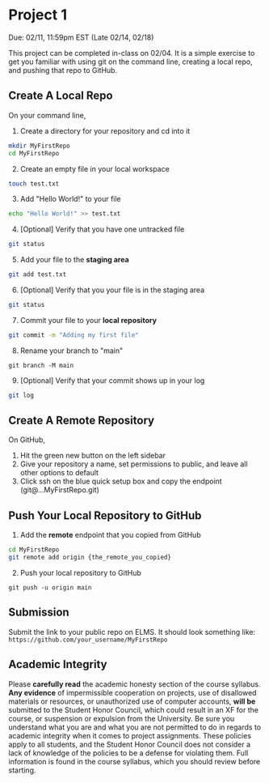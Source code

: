 # Project 1
Due: 02/11, 11:59pm EST (Late 02/14, 02/18)

This project can be completed in-class on 02/04. It is a simple exercise to get you familiar with using git on the command line, creating a local repo, and pushing that repo to GitHub.

## Create A Local Repo

On your command line,

1. Create a directory for your repository and cd into it
```bash
mkdir MyFirstRepo
cd MyFirstRepo
```
2. Create an empty file in your local workspace
```bash
touch test.txt
```
3. Add "Hello World!" to your file
```bash
echo "Hello World!" >> test.txt
```
4. [Optional] Verify that you have one untracked file
```bash
git status
```
5. Add your file to the **staging area**
```bash
git add test.txt
```
6. [Optional] Verify that you your file is in the staging area
```bash
git status
```
7. Commit your file to your **local repository**
```bash
git commit -m "Adding my first file"
```
8. Rename your branch to "main"
```
git branch -M main
```
9. [Optional] Verify that your commit shows up in your log
```bash
git log
```

## Create A Remote Repository

On GitHub,

1. Hit the green new button on the left sidebar
2. Give your repository a name, set permissions to public, and leave all other options to default
3. Click ssh on the blue quick setup box and copy the endpoint (git@...MyFirstRepo.git)

## Push Your Local Repository to GitHub

1. Add the **remote** endpoint that you copied from GitHub
```bash
cd MyFirstRepo
git remote add origin {the_remote_you_copied}
```
2. Push your local repository to GitHub
```
git push -u origin main
```

## Submission

Submit the link to your public repo on ELMS. It should look something like: `https://github.com/your_username/MyFirstRepo`

## Academic Integrity

Please **carefully read** the academic honesty section of the course syllabus. **Any evidence** of impermissible cooperation on projects, use of disallowed materials or resources, or unauthorized use of computer accounts, **will be** submitted to the Student Honor Council, which could result in an XF for the course, or suspension or expulsion from the University. Be sure you understand what you are and what you are not permitted to do in regards to academic integrity when it comes to project assignments. These policies apply to all students, and the Student Honor Council does not consider a lack of knowledge of the policies to be a defense for violating them. Full information is found in the course syllabus, which you should review before starting.
